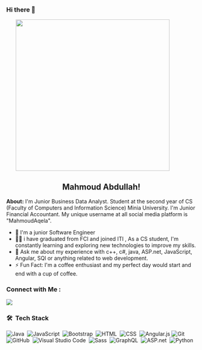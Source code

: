 ### Hi there 👋
  <img src="https://blogger.googleusercontent.com/img/a/AVvXsEj0tvhBBDpk3nsmC-nXwsARL5l0QJc4MBMouBIDgHuaLsoOZ01Wqq0UiqH_zSXYLc2UKCLTb7cZZPLyjR_ryRwX1o2lJrCOBkp6ulPybpxK6UqtxQW2oIUVZ1-xa4EUH_xDAsZCjnoDQTq7EKn8gpsF-OqIqf6iLA1DfycZTbp5-lSnXNZXhTSKdQ=s16000" width="90%" height="400px" style="margin: 0 auto; display: block;" alt="">
  
  <h2 align="center">
        Mahmoud Abdullah!
    </h2>
    


<!-- Typing SVG by DenverCoder1 - https://github.com/DenverCoder1/readme-typing-svg -->
  <p>
        <strong>About:</strong>
        <span>I'm Junior Business Data Analyst.</span>
        <span>Student at the second year of CS (Faculty of Computers and Information Science) Minia University.</span>
        <span>I'm Junior Financial Accountant.</span>
        <span>My unique username at all social media platform is "MahmoudAqela".</span>
    </p>

- 🏢 I'm a junior Software Engineer 
- 👨‍💻 i have graduated from FCI and joined ITI , As a CS student, I'm constantly learning and exploring   new technologies to improve my skills.
- 💬 Ask me about my experience with c++, c#, java, ASP.net, JavaScript, Angular, SQl or anything related to web development.
- ⚡ Fun Fact: I'm a coffee enthusiast and my perfect day would start and end with a cup of coffee.


### Connect with Me :

<a href="https://linkedin.com/in/maged-elgndy" target="_blank"><img src="https://img.shields.io/badge/-Maged%20Elgndy-0077B5?style=for-the-badge&logo=Linkedin&logoColor=white"/></a>


### 🛠 &nbsp;Tech Stack
![Java](https://img.shields.io/badge/-Java-05122A?style=flat&logo=java&logoColor=339933)&nbsp;
![JavaScript](https://img.shields.io/badge/-JavaScript-05122A?style=flat&logo=javascript)&nbsp;
![Bootstrap](https://img.shields.io/badge/-Bootstrap-05122A?style=flat&logo=bootstrap&logoColor=563D7C)&nbsp;
![HTML](https://img.shields.io/badge/-HTML-05122A?style=flat&logo=HTML5)&nbsp;
![CSS](https://img.shields.io/badge/-CSS-05122A?style=flat&logo=CSS3&logoColor=1572B6)&nbsp;
![Angular.js](https://img.shields.io/badge/-Angular-05122A?style=flat&logo=angular)
![Git](https://img.shields.io/badge/-Git-05122A?style=flat&logo=git)&nbsp;
![GitHub](https://img.shields.io/badge/-GitHub-05122A?style=flat&logo=github)&nbsp;
![Visual Studio Code](https://img.shields.io/badge/-Visual%20Studio%20Code-05122A?style=flat&logo=visual-studio-code&logoColor=007ACC)&nbsp;
![Sass](https://img.shields.io/badge/-Sass-05122A?style=flat&logo=sass)&nbsp;
![GraphQL](https://img.shields.io/badge/-GraphQL-05122A?style=flat&logo=GraphQL)&nbsp;
![ASP.net](https://img.shields.io/badge/-ASP.net-05122A?style=flat&logo=asp.net)&nbsp;
![Python](https://img.shields.io/badge/-Python%20-05122A?style=flat&logo=python)&nbsp;


